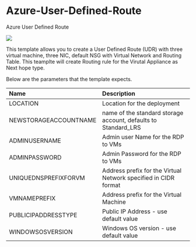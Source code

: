 # Azure-User-Defined-Route
Azure User Defined Route

<a href="https://portal.azure.com/#create/Microsoft.Template/uri/https%3A%2F%2Fraw.githubusercontent.com%2Fwasimbloch%2FAzure-User-Defined-Route%2Fmaster%2FDeploymentTemplate.json" target="_blank">
    <img src="http://azuredeploy.net/deploybutton.png"/>
</a>

This template allows you to create a User Defined Route (UDR) with three virtual machine, three NIC, default NSG with Virtual Network and Routing Table.
This teamplte will create Routing rule for the Virutal Appliance as Next hope type.

Below are the parameters that the template expects.

| Name   | Description    |
|:--- |:---|
| LOCATION | Location for the deployment |
| NEWSTORAGEACCOUNTNAME | name of the standard storage account, defaults to Standard_LRS |
| ADMINUSERNAME | Admin user Name for the RDP to VMs |
| ADMINPASSWORD | Admin Password for the RDP to VMs |
| UNIQUEDNSPREFIXFORVM | Address prefix for the Virtual Network specified in CIDR format |
| VMNAMEPREFIX | Address prefix for the Virtual Machine |
| PUBLICIPADDRESSTYPE | Public IP Address - use default value |
| WINDOWSOSVERSION | Windows OS version - use default value |
